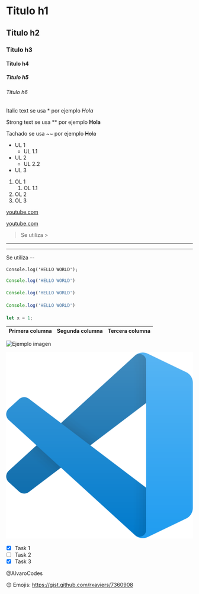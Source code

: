 
<!-- HEADING -->
# Titulo h1
## Titulo h2
### Titulo h3
#### Titulo h4
##### Titulo h5
###### Titulo h6

<!-- Text -->
Italic text se usa * por ejemplo *Hola*

Strong text se usa ** por ejemplo **Hola**

Tachado se usa ~~ por ejemplo ~~Hola~~

<!-- UL -->
* UL 1
    * UL 1.1
* UL 2
    * UL 2.2
* UL 3

<!-- OL -->
1. OL 1
    1. OL 1.1
2. OL 2
3. OL 3

<!-- ENLACES -->
[youtube.com](https://www.youtube.com/)

[youtube.com](https://www.youtube.com/ "Titulo cuando se pasa el cursor por encima")

<!-- Citas -->
> Se utiliza  > 

<!-- Separadores -->
---
---
Se utiliza --

<!-- Codigo UNA linea -->
`
Console.log('HELLO WORLD');
`

<!-- Codigo Multiples Lineas -->
<!-- Se especifica el codigo para que se pinte -->
```javascript
Console.log('HELLO WORLD')

Console.log('HELLO WORLD')

Console.log('HELLO WORLD')

let x = 1;

```
<!-- Tablas-->
| Primera columna | Segunda columna | Tercera columna |
| -- | -- | -- |

<!-- Imagenes -->
<!-- Imagenes URL -->
![Ejemplo imagen](https://user-images.githubusercontent.com/674621/71187801-14e60a80-2280-11ea-94c9-e56576f76baf.png)

<!-- Imagenes LOCALES -->
![Ejemplo imagen](vsc.png "Titulo imagen")

<!-- GITHUB MARKDOWN -->
<!-- NO ESTANDAR -->

<!-- TO DO -->
* [x] Task 1
* [ ] Task 2
* [x] Task 3

<!-- EMOJIS Y MENCIONES -->
<!-- Recibira una notificacion -->
@AlvaroCodes


:blush: Emojis: https://gist.github.com/rxaviers/7360908

